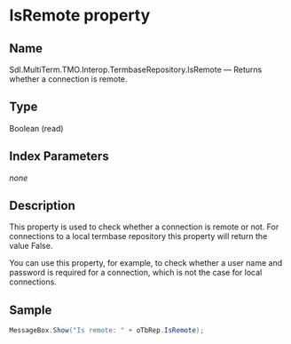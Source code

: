 # IsRemote property

## Name

Sdl.MultiTerm.TMO.Interop.TermbaseRepository.IsRemote —          Returns whether a connection is remote.

## Type
Boolean
(read)

## Index Parameters
*none*

## Description


This property is used to check whether a connection is remote or not. For connections to a local termbase repository this property will return the value False.

You can use this property, for example, to check whether a user name and password is required for a connection, which is not the case for local connections.

## Sample


```cs
MessageBox.Show("Is remote: " + oTbRep.IsRemote);
```
